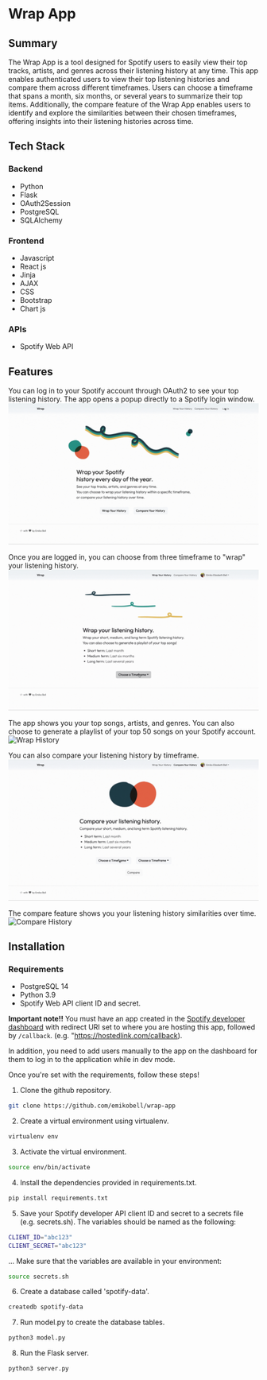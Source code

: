 # Wrap App

## Summary
The Wrap App is a tool designed for Spotify users to easily view their top tracks, artists, and genres across their listening history at any time. This app enables authenticated users to view their top listening histories and compare them across different timeframes. Users can choose a timeframe that spans a month, six months, or several years to summarize their top items. Additionally, the compare feature of the Wrap App enables users to identify and explore the similarities between their chosen timeframes, offering insights into their listening histories across time.

## Tech Stack
### Backend
- Python
- Flask
- OAuth2Session
- PostgreSQL
- SQLAlchemy

### Frontend
- Javascript
- React js
- Jinja
- AJAX
- CSS
- Bootstrap
- Chart js

### APIs
- Spotify Web API

## Features
You can log in to your Spotify account through OAuth2 to see your top listening history.
The app opens a popup directly to a Spotify login window.
![Spotify OAuth Page](/static/img/login.gif)


Once you are logged in, you can choose from three timeframe to "wrap" your listening history.
![Wrap Page](/static/img/wrap.gif)


The app shows you your top songs, artists, and genres. You can also choose to generate a playlist of your top 50 songs on your Spotify account.
![Wrap History](/static/img/wrap-history.gif)


You can also compare your listening history by timeframe.
![Compare Page](/static/img/compare.gif)


The compare feature shows you your listening history similarities over time.
![Compare History](/static/img/compare-history.gif)

## Installation

### Requirements
- PostgreSQL 14
- Python 3.9
- Spotify Web API client ID and secret.

**Important note!!**
You must have an app created in the [Spotify developer dashboard](https://developer.spotify.com/) with redirect URI set to where you are hosting this app, followed by `/callback`. (e.g. "https://hostedlink.com/callback).

In addition, you need to add users manually to the app on the dashboard for them to log in to the application while in dev mode. 

Once you're set with the requirements, follow these steps!

1. Clone the github repository.
```zsh
git clone https://github.com/emikobell/wrap-app
```

2. Create a virtual environment using virtualenv.
```zsh
virtualenv env
```

3. Activate the virtual environment.
```zsh
source env/bin/activate
```

4. Install the dependencies provided in requirements.txt.
```zsh
pip install requirements.txt
```

5. Save your Spotify developer API client ID and secret to a secrets file (e.g. secrets.sh). The variables should be named as the following:
```zsh
CLIENT_ID="abc123"
CLIENT_SECRET="abc123"
```
... Make sure that the variables are available in your environment:
```zsh
source secrets.sh
```

6. Create a database called 'spotify-data'.
```zsh
createdb spotify-data
```

7. Run model.py to create the database tables.
```zsh
python3 model.py
```

8. Run the Flask server.
```zsh
python3 server.py
```
